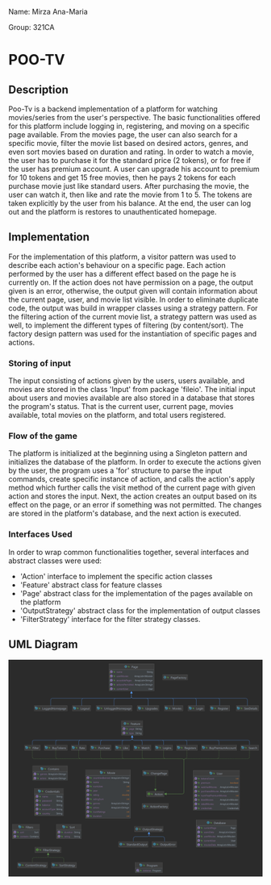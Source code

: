 Name: Mirza Ana-Maria

Group: 321CA

# POO-TV

Description
-
Poo-Tv is a backend implementation of a platform for watching movies/series
from the user's perspective.
The basic functionalities offered for this platform include
logging in, registering, and moving on a specific page available.
From the movies page, the user can also search for a specific movie, filter the
movie list based on desired actors, genres, and even sort movies
based on duration and rating. In order to watch a movie, the user has to purchase
it for the standard price (2 tokens), or for free if the
user has premium account. A user can upgrade his account to
premium for 10 tokens and get 15 free movies, then he pays 2 tokens
for each purchase movie just like standard users. After purchasing
the movie, the user can watch it, then like and rate the
movie from 1 to 5. The tokens are taken explicitly by the
user from his balance. At the end, the user can log out and
the platform is restores to unauthenticated homepage.

Implementation
-
For the implementation of this platform, a visitor pattern was used
to describe each action's behaviour on a specific page. Each action
performed by the user has a different effect based on the page he
is currently on. If the action does not have permission on a page,
the output given is an error, otherwise, the output given will contain
information about the current page, user, and movie list visible.
In order to eliminate duplicate code, the output was build in wrapper
classes using a strategy pattern.
For the filtering action of the current movie list, a strategy pattern
was used as well, to implement the different types of filtering (by content/sort).
The factory design pattern was used for the instantiation of specific
pages and actions.


### Storing of input
The input consisting of actions given by the users, users available,
and movies are stored in the class 'Input' from package 'fileio'.
The initial input about users and movies available are also 
stored in a database that stores the program's status. That is
the current user, current page, movies available, total movies on
the platform, and total users registered.

### Flow of the game
The platform is initialized at the beginning using a Singleton pattern
and initializes the database of the platform. In order to execute the
actions given by the user, the program uses a 'for' structure to
parse the input commands, create specific instance of action, and
calls the action's apply method which further calls the visit
method of the current page with given action and stores the input.
Next, the action creates an output based on its effect on the page,
or an error if something was not permitted. The changes are stored
in the platform's database, and the next action is executed.

### Interfaces Used
In order to wrap common functionalities together, several interfaces
and abstract classes were used:

* 'Action' interface to implement the specific action classes
* 'Feature' abstract class for feature classes
* 'Page' abstract class for the implementation of the pages available
on the platform
* 'OutputStrategy' abstract class for the implementation
of output classes
* 'FilterStrategy' interface for the filter strategy classes.

UML Diagram
-
![Program Diagram](program.png)

